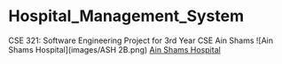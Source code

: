 # Hospital_Management_System
CSE 321: Software Engineering Project for 3rd Year CSE Ain Shams 
![Ain Shams Hospital](images/ASH 2B.png)
[Ain Shams Hospital](https://github.com/Heba-Atef99/Hospital_Management_System)
